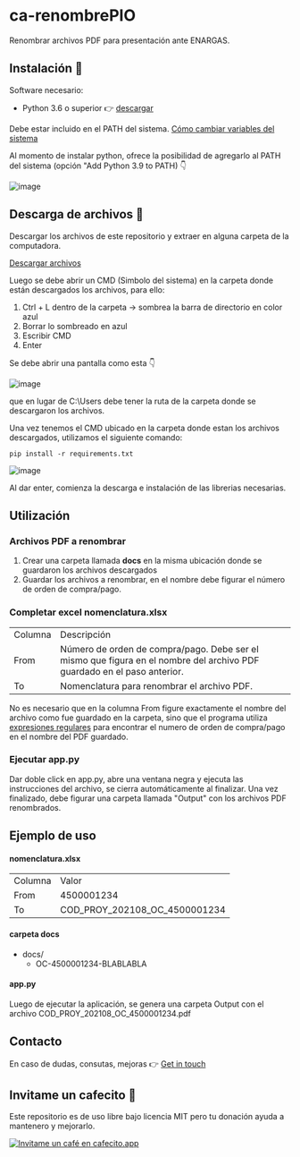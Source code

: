 # ca-renombrePIO

Renombrar archivos PDF para presentación ante ENARGAS.

## Instalación 🔧

Software necesario:
<ul>
  <li>Python 3.6 o superior 👉 <a href="https://www.python.org/downloads/">descargar</a></li>
</ul>

Debe estar incluido en el PATH del sistema. <a href="https://www.java.com/es/download/help/path_es.html">Cómo cambiar variables del sistema</a>

Al momento de instalar python, ofrece la posibilidad de agregarlo al PATH del sistema (opción "Add Python 3.9 to PATH) 👇

![image](https://user-images.githubusercontent.com/84155397/126665001-5b8d2fe9-d690-4f3b-ac5a-45b2f6036e99.png)

## Descarga de archivos 📂
Descargar los archivos de este repositorio y extraer en alguna carpeta de la computadora. 

<a href="https://github.com/yagopajarino/ca-renombrePIO/archive/refs/heads/main.zip">Descargar archivos</a>

Luego se debe abrir un CMD (Simbolo del sistema) en la carpeta donde están descargados los archivos, para ello:
<ol>
<li>Ctrl + L dentro de la carpeta -> sombrea la barra de directorio en color azul</li>
<li>Borrar lo sombreado en azul</li>
<li>Escribir CMD</li>
<li>Enter</li>
</ol>

Se debe abrir una pantalla como esta 👇

![image](https://user-images.githubusercontent.com/84155397/126667543-787fb8a6-12aa-4a75-a4de-5e9cf466abc7.png)

que en lugar de C:\Users debe tener la ruta de la carpeta donde se descargaron los archivos.

Una vez tenemos el CMD ubicado en la carpeta donde estan los archivos descargados, utilizamos el siguiente comando:
```
pip install -r requirements.txt
```
![image](https://user-images.githubusercontent.com/84155397/126671901-76f11023-a516-4b52-a2da-78e71b291656.png)

Al dar enter, comienza la descarga e instalación de las librerias necesarias.

## Utilización

### Archivos PDF a renombrar

1. Crear una carpeta llamada <b>docs</b> en la misma ubicación donde se guardaron los archivos descargados
2. Guardar los archivos a renombrar, en el nombre debe figurar el número de orden de compra/pago.

### Completar excel nomenclatura.xlsx

<table>
<tr>
  <td>Columna</td>
  <td>Descripción</td>
</tr>
<tr>
  <td>From</td>
  <td>Número de orden de compra/pago. Debe ser el mismo que figura en el nombre del archivo PDF guardado en el paso anterior.</td>
</tr>
<tr>
  <td>To</td>
  <td>Nomenclatura para renombrar el archivo PDF.</td>
</tr>
</table>

No es necesario que en la columna From figure exactamente el nombre del archivo como fue guardado en la carpeta, sino que el programa utiliza <a href="https://es.wikipedia.org/wiki/Expresi%C3%B3n_regular">expresiones regulares</a> 
para encontrar el numero de orden de compra/pago en el nombre del PDF guardado.

### Ejecutar app.py

Dar doble click en app.py, abre una ventana negra y ejecuta las instrucciones del archivo, se cierra automáticamente al finalizar.
Una vez finalizado, debe figurar una carpeta llamada "Output" con los archivos PDF renombrados.

## Ejemplo de uso

#### nomenclatura.xlsx

<table>
<tr>
  <td>Columna</td>
  <td>Valor</td>
</tr>
<tr>
  <td>From</td>
  <td>4500001234</td>
</tr>
<tr>
  <td>To</td>
  <td>COD_PROY_202108_OC_4500001234</td>
</tr>
</table>

#### carpeta docs

* docs/
  * OC-4500001234-BLABLABLA

#### app.py
Luego de ejecutar la aplicación, se genera una carpeta Output con el archivo COD_PROY_202108_OC_4500001234.pdf

## Contacto
En caso de dudas, consutas, mejoras 👉 <a href="https://yagopajarino.github.io/repos-contact/?ca-renombrePIO" target="_blank">Get in touch</a>

## Invitame un cafecito :money_with_wings:
Este repositorio es de uso libre bajo licencia MIT pero tu donación ayuda a mantenero y mejorarlo.

[![Invitame un café en cafecito.app](https://cdn.cafecito.app/imgs/buttons/button_3.svg)](https://cafecito.app/yagopajarino)
